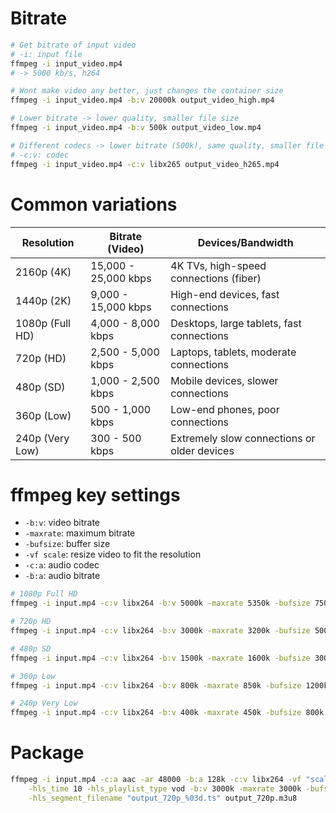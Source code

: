 # Bitrate
```sh
# Get bitrate of input video
# -i: input file
ffmpeg -i input_video.mp4
# -> 5000 kb/s, h264

# Wont make video any better, just changes the container size
ffmpeg -i input_video.mp4 -b:v 20000k output_video_high.mp4

# Lower bitrate -> lower quality, smaller file size
ffmpeg -i input_video.mp4 -b:v 500k output_video_low.mp4

# Different codecs -> lower bitrate (500k), same quality, smaller file size (efficient codec)
# -c:v: codec
ffmpeg -i input_video.mp4 -c:v libx265 output_video_h265.mp4
```

# Common variations

| Resolution | Bitrate (Video) | Devices/Bandwidth |
| ---------- | -------------- | ---------------- |
| 2160p (4K) | 15,000 - 25,000 kbps | 4K TVs, high-speed connections (fiber) |
| 1440p (2K) | 9,000 - 15,000 kbps | High-end devices, fast connections |
| 1080p (Full HD) | 4,000 - 8,000 kbps | Desktops, large tablets, fast connections |
| 720p (HD) | 2,500 - 5,000 kbps | Laptops, tablets, moderate connections |
| 480p (SD) | 1,000 - 2,500 kbps | Mobile devices, slower connections |
| 360p (Low) | 500 - 1,000 kbps | Low-end phones, poor connections |
| 240p (Very Low) | 300 - 500 kbps | Extremely slow connections or older devices |

# ffmpeg key settings
- `-b:v`: video bitrate
- `-maxrate`: maximum bitrate
- `-bufsize`: buffer size
- `-vf scale`: resize video to fit the resolution
- `-c:a`: audio codec
- `-b:a`: audio bitrate
```sh
# 1080p Full HD
ffmpeg -i input.mp4 -c:v libx264 -b:v 5000k -maxrate 5350k -bufsize 7500k -vf scale=1920:1080 -c:a aac -b:a 192k output_1080p.mp4

# 720p HD
ffmpeg -i input.mp4 -c:v libx264 -b:v 3000k -maxrate 3200k -bufsize 5000k -vf scale=1280:720 -c:a aac -b:a 128k output_720p.mp4

# 480p SD
ffmpeg -i input.mp4 -c:v libx264 -b:v 1500k -maxrate 1600k -bufsize 3000k -vf scale=854:480 -c:a aac -b:a 128k output_480p.mp4

# 360p Low
ffmpeg -i input.mp4 -c:v libx264 -b:v 800k -maxrate 850k -bufsize 1200k -vf scale=640:360 -c:a aac -b:a 96k output_360p.mp4

# 240p Very Low
ffmpeg -i input.mp4 -c:v libx264 -b:v 400k -maxrate 450k -bufsize 800k -vf scale=426:240 -c:a aac -b:a 64k output_240p.mp4
```

# Package
```sh
ffmpeg -i input.mp4 -c:a aac -ar 48000 -b:a 128k -c:v libx264 -vf "scale=1280:720" \
    -hls_time 10 -hls_playlist_type vod -b:v 3000k -maxrate 3000k -bufsize 6000k \
    -hls_segment_filename "output_720p_%03d.ts" output_720p.m3u8
```